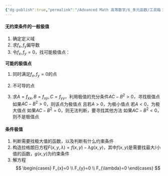 ```yaml
---
{"dg-publish":true,"permalink":"/Advanced Math 高等数学/6_多元函数/工具箱：多元函数求极值/","tags":["工具箱","微积分"]}
---
```


#### 无约束条件的一般极值
1. 确定定义域
2. 求$f_{x} , f_{y}$偏导数
3. 令$f_{x} , f_{y } = 0$，找可能极值点：

**可能的极值点**
1. 同时满足$f_{x} , f_{y } = 0$的点
2. 不可导的点

4. 求$A=f_{x x} , B=f_{x y}, C=f_{y y}$，利用极值的充分条件$AC - B^{2} > 0$，寻找极值点
如果$AC-B^{2} > 0$，则该点为极值点
且若$A > 0$，为极小值点
若$A < 0$，为极大值点
如果$AC - B^{2} = 0$，则无法判断，要寻找其他方法
如果$AC -B^{2} < 0$，则不是极值点

#### 条件极值
1. 判断需要找极大值的函数，以及判断有什么约束条件
2. 构造拉格朗日方程$F(x,y,\lambda)= f(x,y) - \lambda g(x,y)$，其中$f(x,y)$是需要找最大/小值的函数，$g(x,y)$为约束条件
3. 解方程
$$
\begin{cases}
F_{x}=0 \\
F_{y}=0 \\
F_{\lambda}=0
\end{cases}
$$